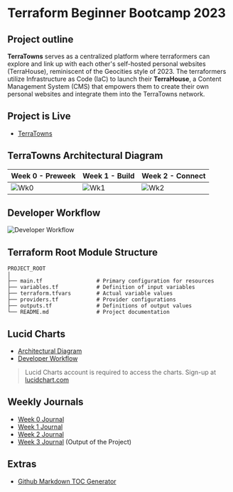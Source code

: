 # Terraform Beginner Bootcamp 2023

## Project outline
**TerraTowns** serves as a centralized platform where terraformers can explore and link up with each other's self-hosted personal websites (TerraHouse), reminiscent of the Geocities style of 2023. The terraformers utilize Infrastructure as Code (IaC) to launch their **TerraHouse**, a Content Management System (CMS) that empowers them to create their own personal websites and integrate them into the TerraTowns network.


## Project is Live 
- [TerraTowns](https://terratowns.cloud/)

## TerraTowns Architectural Diagram 

| Week 0 - Preweek                    | Week 1 - Build                      | Week 2 - Connect                    |
|------------------------------------ |------------------------------------ |------------------------------------ |
| ![Wk0](https://github.com/kriteja/terraform-beginner-bootcamp-2023/assets/40818088/04a9cab6-fbc2-44d7-a1a3-ba7d7cf11d71) | ![Wk1](https://github.com/kriteja/terraform-beginner-bootcamp-2023/assets/40818088/9d86ff44-2737-457b-b6ab-073d13b2a14d) |![Wk2](https://github.com/kriteja/terraform-beginner-bootcamp-2023/assets/40818088/41b98ffe-d294-4fd4-8327-e28dda0ff625) |


## Developer Workflow 
![Developer Workflow](https://github.com/kriteja/terraform-beginner-bootcamp-2023/assets/40818088/a0deaac5-6e4c-4dc8-956a-161b40b91efa)


## Terraform Root Module Structure 
```
PROJECT_ROOT
│
├── main.tf                 # Primary configuration for resources
├── variables.tf            # Definition of input variables
├── terraform.tfvars        # Actual variable values
├── providers.tf            # Provider configurations
├── outputs.tf              # Definitions of output values
└── README.md               # Project documentation
```

## Lucid Charts 
- [Architectural Diagram](https://lucid.app/lucidchart/e3f15b1a-2211-4ddb-8c95-f144c2504db4/edit?invitationId=inv_0873b3c6-c652-463f-9f2b-fa0f1b420823&page=0_0#)
- [Developer Workflow](https://lucid.app/lucidchart/d1190186-7e7c-4211-8aa0-d799df42bcbb/edit?invitationId=inv_d8273166-6576-4fd7-8d69-c0aee098c3c2&page=0_0#)
> Lucid Charts account is required to access the charts. Sign-up at [lucidchart.com](https://www.lucidchart.com/)

## Weekly Journals
- [Week 0 Journal](journal/week0.md)
- [Week 1 Journal](journal/week1.md)
- [Week 2 Journal](journal/week2.md)
- [Week 3 Journal](journal/week3.md) (Output of the Project)

## Extras
- [Github Markdown TOC Generator](https://ecotrust-canada.github.io/markdown-toc/)
